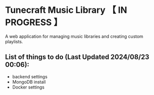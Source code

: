 # Tunecraft Music Library 【 IN PROGRESS 】
A web application for managing music libraries and creating custom playlists.

## List of things to do (Last Updated 2024/08/23 00:06):
- backend settings
- MongoDB install
- Docker settings
